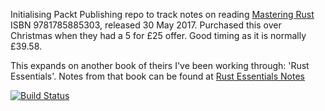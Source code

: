 Initialising Packt Publishing repo to track notes on reading [Mastering Rust](https://www.packtpub.com/application-development/mastering-rust) ISBN 9781785885303, released 30 May 2017. Purchased this over Christmas when they had a 5 for £25 offer. Good timing as it is normally £39.58.

This expands on another book of theirs I've been working through: 'Rust Essentials'. Notes from that book can be found at [Rust Essentials Notes](/rust/rust-essentials/notes.md)

[![Build Status](https://travis-ci.org/bunnybooboo/learning-path.svg?branch=master)](https://travis-ci.org/bunnybooboo/learning-path)
